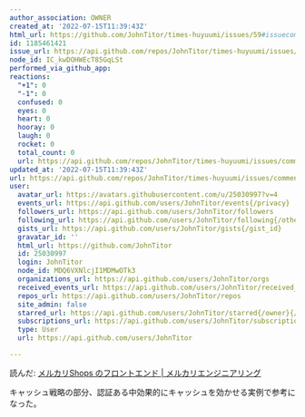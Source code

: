 ```yaml
---
author_association: OWNER
created_at: '2022-07-15T11:39:43Z'
html_url: https://github.com/JohnTitor/times-huyuumi/issues/59#issuecomment-1185461421
id: 1185461421
issue_url: https://api.github.com/repos/JohnTitor/times-huyuumi/issues/59
node_id: IC_kwDOHWEcT85GqLSt
performed_via_github_app: 
reactions:
  "+1": 0
  "-1": 0
  confused: 0
  eyes: 0
  heart: 0
  hooray: 0
  laugh: 0
  rocket: 0
  total_count: 0
  url: https://api.github.com/repos/JohnTitor/times-huyuumi/issues/comments/1185461421/reactions
updated_at: '2022-07-15T11:39:43Z'
url: https://api.github.com/repos/JohnTitor/times-huyuumi/issues/comments/1185461421
user:
  avatar_url: https://avatars.githubusercontent.com/u/25030997?v=4
  events_url: https://api.github.com/users/JohnTitor/events{/privacy}
  followers_url: https://api.github.com/users/JohnTitor/followers
  following_url: https://api.github.com/users/JohnTitor/following{/other_user}
  gists_url: https://api.github.com/users/JohnTitor/gists{/gist_id}
  gravatar_id: ''
  html_url: https://github.com/JohnTitor
  id: 25030997
  login: JohnTitor
  node_id: MDQ6VXNlcjI1MDMwOTk3
  organizations_url: https://api.github.com/users/JohnTitor/orgs
  received_events_url: https://api.github.com/users/JohnTitor/received_events
  repos_url: https://api.github.com/users/JohnTitor/repos
  site_admin: false
  starred_url: https://api.github.com/users/JohnTitor/starred{/owner}{/repo}
  subscriptions_url: https://api.github.com/users/JohnTitor/subscriptions
  type: User
  url: https://api.github.com/users/JohnTitor

---
```

読んだ: [メルカリShops のフロントエンド | メルカリエンジニアリング](https://engineering.mercari.com/blog/entry/20210823-a57631d32e/)

キャッシュ戦略の部分、認証ある中効果的にキャッシュを効かせる実例で参考になった。